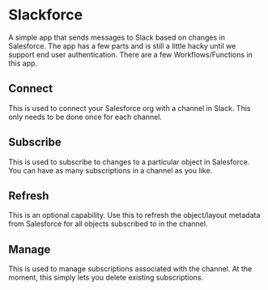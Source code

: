 # Slackforce

A simple app that sends messages to Slack based on changes in Salesforce. The app has a few parts and is still a little hacky until we support end user authentication. There are a few Workflows/Functions in this app.

## Connect
This is used to connect your Salesforce org with a channel in Slack. This only needs to be done once for each channel.

## Subscribe
This is used to subscribe to changes to a particular object in Salesforce. You can have as many subscriptions in a channel as you like.

## Refresh
This is an optional capability. Use this to refresh the object/layout metadata from Salesforce for all objects subscribed to in the channel.

## Manage
This is used to manage subscriptions associated with the channel. At the moment, this simply lets you delete existing subscriptions.